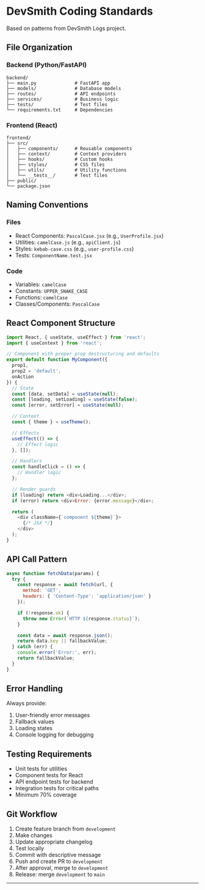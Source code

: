 # DevSmith Coding Standards

Based on patterns from DevSmith Logs project.

## File Organization

### Backend (Python/FastAPI)
```
backend/
├── main.py              # FastAPI app
├── models/              # Database models
├── routes/              # API endpoints
├── services/            # Business logic
├── tests/               # Test files
└── requirements.txt     # Dependencies
```

### Frontend (React)
```
frontend/
├── src/
│   ├── components/      # Reusable components
│   ├── context/         # Context providers
│   ├── hooks/           # Custom hooks
│   ├── styles/          # CSS files
│   ├── utils/           # Utility functions
│   └── __tests__/       # Test files
├── public/
└── package.json
```

## Naming Conventions

### Files
- React Components: `PascalCase.jsx` (e.g., `UserProfile.jsx`)
- Utilities: `camelCase.js` (e.g., `apiClient.js`)
- Styles: `kebab-case.css` (e.g., `user-profile.css`)
- Tests: `ComponentName.test.jsx`

### Code
- Variables: `camelCase`
- Constants: `UPPER_SNAKE_CASE`
- Functions: `camelCase`
- Classes/Components: `PascalCase`

## React Component Structure

```javascript
import React, { useState, useEffect } from 'react';
import { useContext } from 'react';

// Component with proper prop destructuring and defaults
export default function MyComponent({
  prop1,
  prop2 = 'default',
  onAction
}) {
  // State
  const [data, setData] = useState(null);
  const [loading, setLoading] = useState(false);
  const [error, setError] = useState(null);

  // Context
  const { theme } = useTheme();

  // Effects
  useEffect(() => {
    // Effect logic
  }, []);

  // Handlers
  const handleClick = () => {
    // Handler logic
  };

  // Render guards
  if (loading) return <div>Loading...</div>;
  if (error) return <div>Error: {error.message}</div>;

  return (
    <div className={`component ${theme}`}>
      {/* JSX */}
    </div>
  );
}
```

## API Call Pattern

```javascript
async function fetchData(params) {
  try {
    const response = await fetch(url, {
      method: 'GET',
      headers: { 'Content-Type': 'application/json' }
    });

    if (!response.ok) {
      throw new Error(`HTTP ${response.status}`);
    }

    const data = await response.json();
    return data.key || fallbackValue;
  } catch (err) {
    console.error('Error:', err);
    return fallbackValue;
  }
}
```

## Error Handling

Always provide:
1. User-friendly error messages
2. Fallback values
3. Loading states
4. Console logging for debugging

## Testing Requirements

- Unit tests for utilities
- Component tests for React
- API endpoint tests for backend
- Integration tests for critical paths
- Minimum 70% coverage

## Git Workflow

1. Create feature branch from `development`
2. Make changes
3. Update appropriate changelog
4. Test locally
5. Commit with descriptive message
6. Push and create PR to `development`
7. After approval, merge to `development`
8. Release: merge `development` to `main`

---
